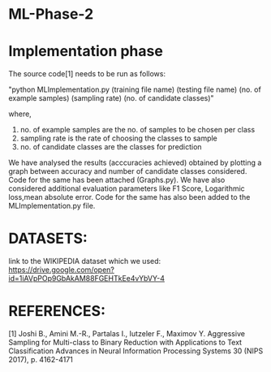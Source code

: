 # ML-Phase-2
# Implementation phase
The source code[1] needs to be run as follows:

"python MLImplementation.py (training file name) (testing file name) (no. of example samples) (sampling rate) (no. of candidate classes)"

where,
1. no. of example samples are the no. of samples to be chosen per class
2. sampling rate is the rate of choosing the classes to sample
3. no. of candidate classes are the classes for prediction

We have analysed the results (acccuracies achieved) obtained by plotting a graph between accuracy and number of candidate classes considered. Code for the same has been attached (Graphs.py).
We have also considered additional evaluation parameters like F1 Score, Logarithmic loss,mean absolute error. Code for the same has also been added to the MLImplementation.py file.

# DATASETS:
link to the WIKIPEDIA dataset which we used: https://drive.google.com/open?id=1iAVpPOp9GbAkAM88FGEHTkEe4vYbVY-4

# REFERENCES:
[1] Joshi B., Amini M.-R., Partalas I., Iutzeler F., Maximov Y. Aggressive Sampling for Multi-class to Binary Reduction with Applications to Text Classification Advances in Neural Information Processing Systems 30 (NIPS 2017), p. 4162-4171
